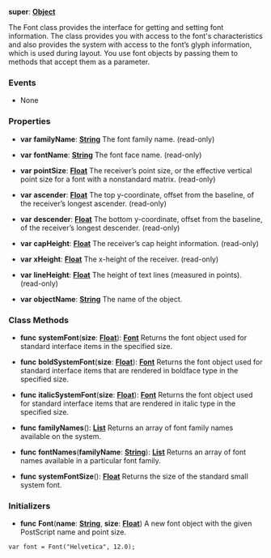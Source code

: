 **super**: **[Object](Object.md)**

The Font class provides the interface for getting and setting font information. The class provides you with access to the font's characteristics and also provides the system with access to the font’s glyph information, which is used during layout. You use font objects by passing them to methods that accept them as a parameter.

### Events

* None

### Properties

* **var** **familyName**: **[String](../gravity/types.md)**
The font family name. \(read-only\)

* **var** **fontName**: **[String](../gravity/types.md)**
The font face name. \(read-only\)

* **var** **pointSize**: **[Float](../gravity/types.md)**
The receiver’s point size, or the effective vertical point size for a font with a nonstandard matrix. \(read-only\)

* **var** **ascender**: **[Float](../gravity/types.md)**
The top y-coordinate, offset from the baseline, of the receiver’s longest ascender.  \(read-only\)

* **var** **descender**: **[Float](../gravity/types.md)**
The bottom y-coordinate, offset from the baseline, of the receiver’s longest descender.  \(read-only\)

* **var** **capHeight**: **[Float](../gravity/types.md)**
The receiver’s cap height information. \(read-only\)

* **var** **xHeight**: **[Float](../gravity/types.md)**
The x-height of the receiver. \(read-only\)

* **var** **lineHeight**: **[Float](../gravity/types.md)**
The height of text lines (measured in points). \(read-only\)

* **var** **objectName**: **[String](../gravity/types.md)**
The name of the object.



### Class Methods

* **func** **systemFont**(**size**: **[Float](../gravity/types.md)**): <strong>[Font](Font.md)</strong> 
Returns the font object used for standard interface items in the specified size.

* **func** **boldSystemFont**(**size**: **[Float](../gravity/types.md)**): <strong>[Font](Font.md)</strong> 
Returns the font object used for standard interface items that are rendered in boldface type in the specified size.

* **func** **italicSystemFont**(**size**: **[Float](../gravity/types.md)**): <strong>[Font](Font.md)</strong> 
Returns the font object used for standard interface items that are rendered in italic type in the specified size.

* **func** **familyNames**(): <strong>[List](../gravity/list.md)</strong> 
Returns an array of font family names available on the system.

* **func** **fontNames**(**familyName**: **[String](../gravity/types.md)**): <strong>[List](../gravity/list.md)</strong> 
Returns an array of font names available in a particular font family.

* **func** **systemFontSize**(): <strong>[Float](../gravity/types.md)</strong> 
Returns the size of the standard small system font.



### Initializers

* **func** **Font**(**name**: **[String](../gravity/types.md)**, **size**: **[Float](../gravity/types.md)**)
A new font object with the given PostScript name and point size.

<pre><code class="swift">var font = Font("Helvetica", 12.0);</code></pre>





